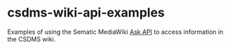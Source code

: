 # csdms-wiki-api-examples

Examples of using the Sematic MediaWiki 
[Ask API](https://www.semantic-mediawiki.org/wiki/Ask_API) 
to access information in the CSDMS wiki.
